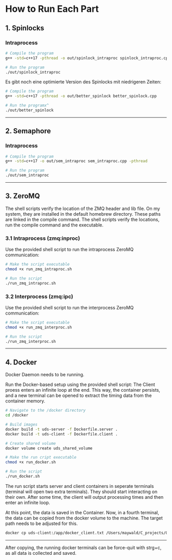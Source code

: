 # How to Run Each Part

## 1. Spinlocks

### Intraprocess

```bash
# Compile the program
g++ -std=c++17 -pthread -o out/spinlock_intraproc spinlock_intraproc.cpp

# Run the program
./out/spinlock_intraproc
```
Es gibt noch eine optimierte Version des Spinlocks mit niedrigeren Zeiten:
```bash
# Compile the program
g++ -std=c++17 -pthread -o out/better_spinlock better_spinlock.cpp

# Run the programx^
./out/better_spinlock
```
---

## 2. Semaphore

### Intraprocess
```bash
# Compile the program
g++ -std=c++17 -o out/sem_intraproc sem_intraproc.cpp -pthread

# Run the program
./out/sem_intraproc
```



---

## 3. ZeroMQ
The shell scripts verify the location of the ZMQ header and lib file. On my system, they are installed in the default homebrew directory.
These paths are linked in the compile command. The shell scripts verify the locations, run the compile command and the executable.


### 3.1 Intraprocess (zmq:inproc)
Use the provided shell script to run the intraprocess ZeroMQ communication:
```bash
# Make the script executable
chmod +x run_zmq_intraproc.sh

# Run the script
./run_zmq_intraproc.sh
```

### 3.2 Interprocess (zmq:ipc)
Use the provided shell script to run the interprocess ZeroMQ communication:
```bash
# Make the script executable
chmod +x run_zmq_interproc.sh

# Run the script
./run_zmq_interproc.sh
```

---

## 4. Docker
Docker Daemon needs to be running.

Run the Docker-based setup using the provided shell script:
The Client proess enters an infinite loop at the end. This way, the container persists, and a new terminal can be opened to 
extract the timing data from the container memory.
```bash
# Navigate to the /docker directory
cd /docker

# Build images 
docker build -t uds-server -f Dockerfile.server .
docker build -t uds-client -f Dockerfile.client .

# Create shared volume
docker volume create uds_shared_volume

# Make the run cript executable
chmod +x run_docker.sh

# Run the script
./run_docker.sh
```
The run script starts server and client containers in seperate terminals (terminal will open two extra terminals). They should start interacting on their own. 
After some time, the client will output processing times and then enter an infinite loop.

At this point, the data is saved in the Container. 
Now, in a fourth terminal, the data can be copied from the docker volume to the machine. 
The target path needs to be adjusted for this.
```bash
docker cp uds-client:/app/docker_client.txt /Users/maywald/C_projects/OS2/OS2_Analysis/data/docker.txt
```
---

After copying, the running docker terminals can be force-quit with strg+c, as all data is collected and saved.


